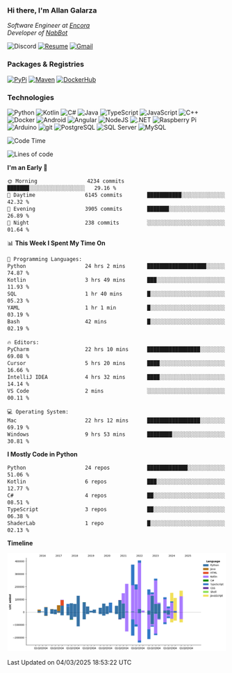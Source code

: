 ### Hi there, I'm Allan Galarza
*Software Engineer at [Encora](https://encora.com)*  
*Developer of [NabBot](https://nabbot.xyz)*

![Discord](https://img.shields.io/badge/galarzaa-5865F2?logo=discord&style=flat-square&logoColor=white)
[![Resume](https://img.shields.io/badge/Resume-000000?logo=github&style=flat-square&logoColor=white)](https://galarzaa90.github.io)
[![Gmail](https://img.shields.io/badge/Email-D14836?logo=gmail&style=flat-square&logoColor=white)](mailto:allan.galarza@gmail.com)

### Packages & Registries
[![PyPi](https://img.shields.io/badge/PyPi-3775A9?logo=pypi&style=flat-square&logoColor=white)](https://pypi.org/user/Galarzaa90/)
[![Maven](https://img.shields.io/badge/Maven-C71A36?logo=apache-maven&style=flat-square&logoColor=white)](https://central.sonatype.com/namespace/com.galarzaa)
[![DockerHub](https://img.shields.io/badge/DockerHub-2496ED?style=flat-square&logo=docker&logoColor=white)]([Docker-2496ED](https://hub.docker.com/u/galarzaa90))

### Technologies
![Python](https://img.shields.io/badge/Python-4B8BBE?style=flat-square&logo=python&logoColor=white)
![Kotlin](https://img.shields.io/badge/Kotlin-7F52FF?logo=kotlin&style=flat-square&logoColor=white)
![C#](https://img.shields.io/badge/C%23-690081?style=flat-square&logo=c-sharp&logoColor=white)
![Java](https://img.shields.io/badge/Java-007396?style=flat-square&logo=openjdk)
![TypeScript](https://img.shields.io/badge/TypeScript-3178C6?style=flat-square&logo=typescript&logoColor=white)
![JavaScript](https://img.shields.io/badge/JavaScript-F7DF1E?style=flat-square&logo=javascript&logoColor=white)
![C++](https://img.shields.io/badge/C%2B%2B-0180CD?style=flat-square&logo=c%2B%2B)
![Docker](https://img.shields.io/badge/Docker-2496ED?style=flat-square&logo=docker&logoColor=white)
![Android](https://img.shields.io/badge/Android-3DDC84?style=flat-square&logo=android&logoColor=white)
![Angular](https://img.shields.io/badge/Angular-DD0031?style=flat-square&logo=angular)
![NodeJS](https://img.shields.io/badge/NodeJS-3C873A?style=flat-square&logo=node.js&logoColor=white)
![.NET](https://img.shields.io/badge/.NET-690081?style=flat-square&logo=.net)
![Raspberry Pi](https://img.shields.io/badge/RaspberryPi-C41949?style=flat-square&logo=raspberry-pi)
![Arduino](https://img.shields.io/badge/Arduino-00979D?style=flat-square&logo=arduino&logoColor=white)
![git](https://img.shields.io/badge/git-F05133?style=flat-square&logo=git&logoColor=white)
![PostgreSQL](https://img.shields.io/badge/PostgreSQL-4169E1?style=flat-square&logo=postgresql&logoColor=white)
![SQL Server](https://img.shields.io/badge/SQL_Server-E02E28?style=flat-square&logo=microsoft-sql-server)
![MySQL](https://img.shields.io/badge/MySQL-00758F?style=flat-square&logo=mysql&logoColor=white)



<!--START_SECTION:waka-->
![Code Time](http://img.shields.io/badge/Code%20Time-11%2C590%20hrs%2026%20mins-blue)

![Lines of code](https://img.shields.io/badge/From%20Hello%20World%20I%27ve%20Written-3.7%20million%20lines%20of%20code-blue)

**I'm an Early 🐤** 

```text
🌞 Morning                4234 commits        ███████░░░░░░░░░░░░░░░░░░   29.16 % 
🌆 Daytime                6145 commits        ███████████░░░░░░░░░░░░░░   42.32 % 
🌃 Evening                3905 commits        ███████░░░░░░░░░░░░░░░░░░   26.89 % 
🌙 Night                  238 commits         ░░░░░░░░░░░░░░░░░░░░░░░░░   01.64 % 
```


📊 **This Week I Spent My Time On** 

```text
💬 Programming Languages: 
Python                   24 hrs 2 mins       ███████████████████░░░░░░   74.87 % 
Kotlin                   3 hrs 49 mins       ███░░░░░░░░░░░░░░░░░░░░░░   11.93 % 
SQL                      1 hr 40 mins        █░░░░░░░░░░░░░░░░░░░░░░░░   05.23 % 
YAML                     1 hr 1 min          █░░░░░░░░░░░░░░░░░░░░░░░░   03.19 % 
Bash                     42 mins             █░░░░░░░░░░░░░░░░░░░░░░░░   02.19 % 

🔥 Editors: 
PyCharm                  22 hrs 10 mins      █████████████████░░░░░░░░   69.08 % 
Cursor                   5 hrs 20 mins       ████░░░░░░░░░░░░░░░░░░░░░   16.66 % 
IntelliJ IDEA            4 hrs 32 mins       ████░░░░░░░░░░░░░░░░░░░░░   14.14 % 
VS Code                  2 mins              ░░░░░░░░░░░░░░░░░░░░░░░░░   00.11 % 

💻 Operating System: 
Mac                      22 hrs 12 mins      █████████████████░░░░░░░░   69.19 % 
Windows                  9 hrs 53 mins       ████████░░░░░░░░░░░░░░░░░   30.81 % 
```

**I Mostly Code in Python** 

```text
Python                   24 repos            █████████████░░░░░░░░░░░░   51.06 % 
Kotlin                   6 repos             ███░░░░░░░░░░░░░░░░░░░░░░   12.77 % 
C#                       4 repos             ██░░░░░░░░░░░░░░░░░░░░░░░   08.51 % 
TypeScript               3 repos             ██░░░░░░░░░░░░░░░░░░░░░░░   06.38 % 
ShaderLab                1 repo              █░░░░░░░░░░░░░░░░░░░░░░░░   02.13 % 
```



**Timeline**

![Lines of Code chart](https://raw.githubusercontent.com/Galarzaa90/Galarzaa90/main/assets/bar_graph.png)


 Last Updated on 04/03/2025 18:53:22 UTC
<!--END_SECTION:waka-->

